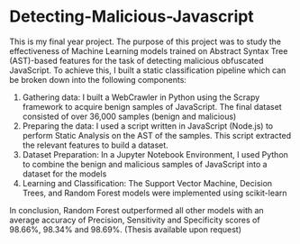 # Detecting-Malicious-Javascript

This is my final year project. The purpose of this project was to study the effectiveness of Machine Learning models trained on Abstract Syntax Tree (AST)-based features for the task of detecting malicious obfuscated JavaScript. To achieve this, I built a static classification pipeline which can be broken down into the following components:

1.	Gathering data: I built a WebCrawler in Python using the Scrapy framework to acquire benign samples of JavaScript. The final dataset consisted of over 36,000 samples (benign and malicious) 
2.	Preparing the data: I used a script written in JavaScript (Node.js) to perform Static Analysis on the AST of the samples. This script extracted the relevant features to build a dataset.
3.	Dataset Preparation:  In a Jupyter Notebook Environment, I used Python to combine the benign and malicious samples of JavaScript into a dataset for the models
4.	Learning and Classification: The Support Vector Machine, Decision Trees, and Random Forest models were implemented using scikit-learn 

In conclusion, Random Forest outperformed all other models with an average accuracy of Precision, Sensitivity and Specificity scores of 98.66%,
98.34% and 98.69%. (Thesis available upon request)
